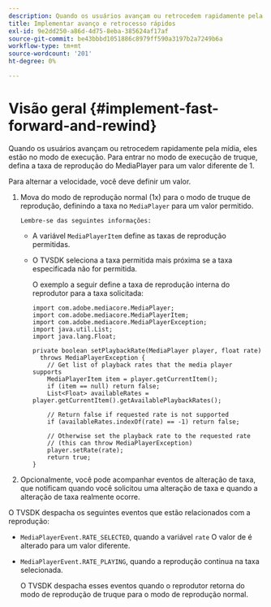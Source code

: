 ```yaml
---
description: Quando os usuários avançam ou retrocedem rapidamente pela mídia, eles estão no modo de execução. Para entrar no modo de execução de truque, defina a taxa de reprodução do MediaPlayer para um valor diferente de 1.
title: Implementar avanço e retrocesso rápidos
exl-id: 9e2dd250-a86d-4d75-8eba-385624af17af
source-git-commit: be43bbbd1051886c8979ff590a3197b2a7249b6a
workflow-type: tm+mt
source-wordcount: '201'
ht-degree: 0%

---
```


# Visão geral {#implement-fast-forward-and-rewind}

Quando os usuários avançam ou retrocedem rapidamente pela mídia, eles estão no modo de execução. Para entrar no modo de execução de truque, defina a taxa de reprodução do MediaPlayer para um valor diferente de 1.

Para alternar a velocidade, você deve definir um valor.

1. Mova do modo de reprodução normal (1x) para o modo de truque de reprodução, definindo a taxa no `MediaPlayer` para um valor permitido.

       Lembre-se das seguintes informações:
   
   * A variável `MediaPlayerItem` define as taxas de reprodução permitidas.
   * O TVSDK seleciona a taxa permitida mais próxima se a taxa especificada não for permitida.

      O exemplo a seguir define a taxa de reprodução interna do reprodutor para a taxa solicitada:

      ```
      import com.adobe.mediacore.MediaPlayer; 
      import com.adobe.mediacore.MediaPlayerItem; 
      import com.adobe.mediacore.MediaPlayerException; 
      import java.util.List; 
      import java.lang.Float; 
      
      private boolean setPlaybackRate(MediaPlayer player, float rate)  
        throws MediaPlayerException { 
          // Get list of playback rates that the media player supports 
          MediaPlayerItem item = player.getCurrentItem(); 
          if (item == null) return false; 
          List<Float> availableRates = player.getCurrentItem().getAvailablePlaybackRates(); 
      
          // Return false if requested rate is not supported 
          if (availableRates.indexOf(rate) == -1) return false; 
      
          // Otherwise set the playback rate to the requested rate  
          // (this can throw MediaPlayerException) 
          player.setRate(rate); 
          return true; 
      }
      ```

1. Opcionalmente, você pode acompanhar eventos de alteração de taxa, que notificam quando você solicitou uma alteração de taxa e quando a alteração de taxa realmente ocorre.

O TVSDK despacha os seguintes eventos que estão relacionados com a reprodução:

* `MediaPlayerEvent.RATE_SELECTED`, quando a variável `rate` O valor de é alterado para um valor diferente.

* `MediaPlayerEvent.RATE_PLAYING`, quando a reprodução continua na taxa selecionada.

   O TVSDK despacha esses eventos quando o reprodutor retorna do modo de reprodução de truque para o modo de reprodução normal.
